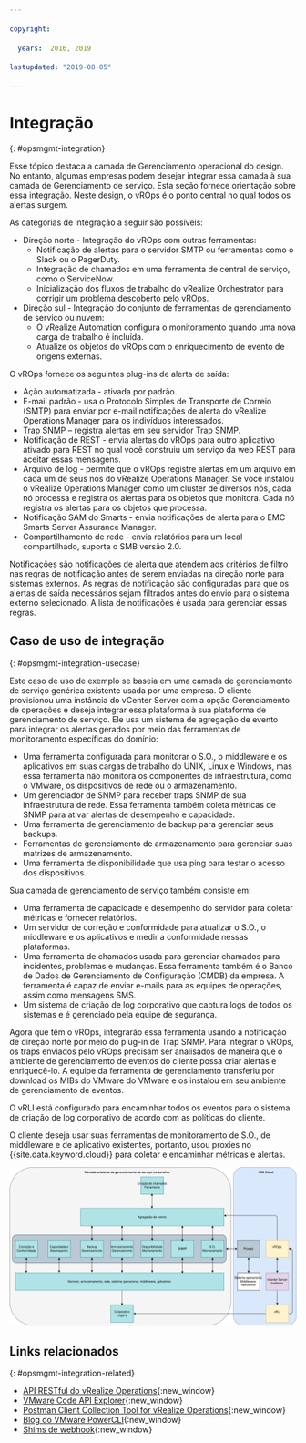 ```yaml
---

copyright:

  years:  2016, 2019

lastupdated: "2019-08-05"

---
```


# Integração
{: #opsmgmt-integration}

Esse tópico destaca a camada de Gerenciamento operacional do design. No entanto, algumas empresas podem desejar integrar essa camada à sua camada de Gerenciamento de serviço. Esta seção fornece orientação sobre essa integração. Neste design, o vROps é o ponto central no qual todos os alertas surgem.

As categorias de integração a seguir são possíveis:
* Direção norte - Integração do vROps com outras ferramentas:
  * Notificação de alertas para o servidor SMTP ou ferramentas como o Slack ou o PagerDuty.
  * Integração de chamados em uma ferramenta de central de serviço, como o ServiceNow.
  * Inicialização dos fluxos de trabalho do vRealize Orchestrator para corrigir um problema descoberto pelo vROps.
* Direção sul - Integração do conjunto de ferramentas de gerenciamento de serviço ou nuvem:
  * O vRealize Automation configura o monitoramento quando uma nova carga de trabalho é incluída.
  * Atualize os objetos do vROps com o enriquecimento de evento de origens externas.

O vROps fornece os seguintes plug-ins de alerta de saída:
* Ação automatizada - ativada por padrão.
* E-mail padrão - usa o Protocolo Simples de Transporte de Correio (SMTP) para enviar por e-mail notificações de alerta do vRealize Operations Manager para os indivíduos interessados.
* Trap SNMP – registra alertas em seu servidor Trap SNMP.
* Notificação de REST - envia alertas do vROps para outro aplicativo ativado para REST no qual você construiu um serviço da web REST para aceitar essas mensagens.
* Arquivo de log - permite que o vROps registre alertas em um arquivo em cada um de seus nós do vRealize Operations Manager. Se você instalou o vRealize Operations Manager como um cluster de diversos nós, cada nó processa e registra os alertas para os objetos que monitora. Cada nó registra os alertas para os objetos que processa.
* Notificação SAM do Smarts - envia notificações de alerta para o EMC Smarts Server Assurance Manager.
* Compartilhamento de rede - envia relatórios para um local compartilhado, suporta o SMB versão 2.0.

Notificações são notificações de alerta que atendem aos critérios de filtro nas regras de notificação antes de serem enviadas na direção norte para sistemas externos. As regras de notificação são configuradas para que os alertas de saída necessários sejam filtrados antes do envio para o sistema externo selecionado. A lista de notificações é usada para gerenciar essas regras.

## Caso de uso de integração
{: #opsmgmt-integration-usecase}

Este caso de uso de exemplo se baseia em uma camada de gerenciamento de serviço genérica existente usada por uma empresa. O cliente provisionou uma instância do vCenter Server com a opção Gerenciamento de operações e deseja integrar essa plataforma à sua plataforma de gerenciamento de serviço. Ele usa um sistema de agregação de evento para integrar os alertas gerados por meio das ferramentas de monitoramento específicas do domínio:

* Uma ferramenta configurada para monitorar o S.O., o middleware e os aplicativos em suas cargas de trabalho do UNIX, Linux e Windows, mas essa ferramenta não monitora os componentes de infraestrutura, como o VMware, os dispositivos de rede ou o armazenamento.
* Um gerenciador de SNMP para receber traps SNMP de sua infraestrutura de rede. Essa ferramenta também coleta métricas de SNMP para ativar alertas de desempenho e capacidade.
* Uma ferramenta de gerenciamento de backup para gerenciar seus backups.
* Ferramentas de gerenciamento de armazenamento para gerenciar suas matrizes de armazenamento.
* Uma ferramenta de disponibilidade que usa ping para testar o acesso dos dispositivos.

Sua camada de gerenciamento de serviço também consiste em:

* Uma ferramenta de capacidade e desempenho do servidor para coletar métricas e fornecer relatórios.
* Um servidor de correção e conformidade para atualizar o S.O., o middleware e os aplicativos e medir a conformidade nessas plataformas.
* Uma ferramenta de chamados usada para gerenciar chamados para incidentes, problemas e mudanças. Essa ferramenta também é o Banco de Dados de Gerenciamento de Configuração (CMDB) da empresa. A ferramenta é capaz de enviar e-mails para as equipes de operações, assim como mensagens SMS.
* Um sistema de criação de log corporativo que captura logs de todos os sistemas e é gerenciado pela equipe de segurança.

Agora que têm o vROps, integrarão essa ferramenta usando a notificação de direção norte por meio do plug-in de Trap SNMP. Para integrar o vROps, os traps enviados pelo vROps precisam ser analisados de maneira que o ambiente de gerenciamento de eventos do cliente possa criar alertas e enriquecê-lo. A equipe da ferramenta de gerenciamento transferiu por download os MIBs do VMware do VMware e os instalou em seu ambiente de gerenciamento de eventos.

O vRLI está configurado para encaminhar todos os eventos para o sistema de criação de log corporativo de acordo com as políticas do cliente.

O cliente deseja usar suas ferramentas de monitoramento de S.O., de middleware e de aplicativo existentes, portanto, usou proxies no {{site.data.keyword.cloud}} para coletar e encaminhar métricas e alertas.

![Diagrama de integração](../../images/opsmgmt-integration.svg "Diagrama de integração")

## Links relacionados
{: #opsmgmt-integration-related}

* [API RESTful do vRealize Operations](https://docs.vmware.com/en/vRealize-Operations-Manager/7.0/vrealize-operations-manager-70-api-guide.pdf){:new_window}
* [VMware Code API Explorer](https://code.vmware.com/apis?socv=1&numPerPage=164&sorter=pv){:new_window}
* [Postman Client Collection Tool for vRealize Operations](https://code.vmware.com/samples/4663/postman-client-collection-for-vrealize-operations-rest-apis){:new_window}
* [Blog do VMware PowerCLI](https://blogs.vmware.com/PowerCLI/2016/05/getting-started-with-powercli-for-vrealize-operations-vr-ops.html){:new_window}
* [Shims de webhook](https://blogs.vmware.com/management/2017/01/vrealize-webhooks-infinite-integrations.html){:new_window}
